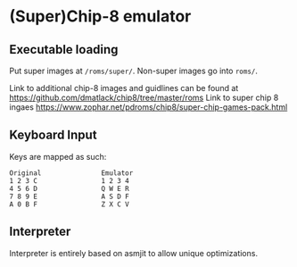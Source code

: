 # (Super)Chip-8 emulator

Executable loading
---------------------------------------

Put super images at `/roms/super/`.
Non-super images go into `roms/`.

Link to additional chip-8 images and guidlines can be found at https://github.com/dmatlack/chip8/tree/master/roms
Link to super chip 8 ingaes https://www.zophar.net/pdroms/chip8/super-chip-games-pack.html

Keyboard Input
---------------------------------------
Keys are mapped as such:
```
Original               Emulator
1 2 3 C                1 2 3 4
4 5 6 D                Q W E R
7 8 9 E                A S D F
A 0 B F                Z X C V
```

Interpreter
---------------------------------------
Interpreter is entirely based on asmjit to allow unique optimizations.
